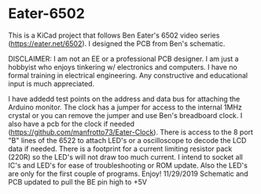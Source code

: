 # Eater-6502
This is a KiCad project that follows Ben Eater's 6502 video series (https://eater.net/6502). I designed the PCB from Ben's schematic.

DISCLAIMER: I am not an EE or a professional PCB designer. I am just a hobbyist who enjoys tinkering w/ electronics and computers. I have no formal training in electrical engineering. Any constructive and educational input is much appreciated.

I have addedd test points on the address and data bus for attaching the Arduino monitor.
The clock has a jumper for access to the internal 1MHz crystal or you can remove the jumper and use Ben's breadboard clock. I also have a pcb for the clock if needed (https://github.com/manfrotto73/Eater-Clock).
There is access to the 8 port "B" lines of the 6522 to attach LED's or a oscilloscope to decode the LCD data if needed. There is a footprint for a current limiting resistor pack (220R) so the LED's will not draw too much current.
I intend to socket all IC's and LED's for ease of troubleshooting or ROM update. Also the LED's are only for the first couple of programs.
Enjoy!
11/29/2019 Schematic and PCB updated to pull the BE pin high to +5V
